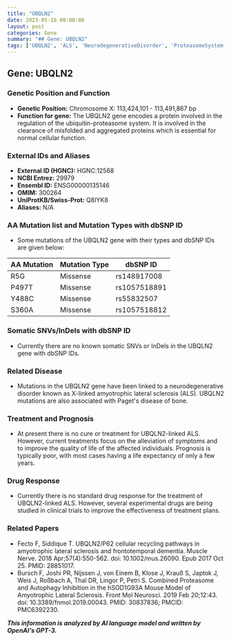 ```yaml
---
title: "UBQLN2"
date: 2023-05-16 00:00:00
layout: post
categories: Gene
summary: "## Gene: UBQLN2"
tags: ['UBQLN2', 'ALS', 'NeurodegenerativeDisorder', 'ProteasomeSystem', 'Mutation', 'Treatment', 'DrugResponse', 'ClinicalTrials']
---
```


## Gene: UBQLN2

### Genetic Position and Function

- **Genetic Position:** Chromosome X: 113,424,101 - 113,491,867 bp
- **Function for gene:** The UBQLN2 gene encodes a protein involved in the regulation of the ubiquitin-proteasome system. It is involved in the clearance of misfolded and aggregated proteins which is essential for normal cellular function. 

### External IDs and Aliases 

- **External ID (HGNC):** HGNC:12568
- **NCBI Entrez:** 29979
- **Ensembl ID:** ENSG00000135146
- **OMIM:** 300264
- **UniProtKB/Swiss-Prot:** Q8IYK8
- **Aliases:** N/A

### AA Mutation list and Mutation Types with dbSNP ID

- Some mutations of the UBQLN2 gene with their types and dbSNP IDs are given below:

| AA Mutation | Mutation Type | dbSNP ID |
| ----------- | -------------| -------- |
| R5G | Missense | rs148917008 |
| P497T | Missense | rs1057518891 |
| Y488C | Missense | rs55832507 |
| S360A | Missense | rs1057518812 |

### Somatic SNVs/InDels with dbSNP ID

- Currently there are no known somatic SNVs or InDels in the UBQLN2 gene with dbSNP IDs.

### Related Disease

- Mutations in the UBQLN2 gene have been linked to a neurodegenerative disorder known as X-linked amyotrophic lateral sclerosis (ALS). UBQLN2 mutations are also associated with Paget's disease of bone.

### Treatment and Prognosis

- At present there is no cure or treatment for UBQLN2-linked ALS. However, current treatments focus on the alleviation of symptoms and to improve the quality of life of the affected individuals. Prognosis is typically poor, with most cases having a life expectancy of only a few years.

### Drug Response

- Currently there is no standard drug response for the treatment of UBQLN2-linked ALS. However, several experimental drugs are being studied in clinical trials to improve the effectiveness of treatment plans.

### Related Papers

- Fecto F, Siddique T. UBQLN2/P62 cellular recycling pathways in amyotrophic lateral sclerosis and frontotemporal dementia. Muscle Nerve. 2018 Apr;57(4):550-562. doi: 10.1002/mus.26090. Epub 2017 Oct 25. PMID: 28851017.
- Bursch F, Joshi PR, Nijssen J, von Einem B, Klose J, Krauß S, Japtok J, Weis J, Roßbach A, Thal DR, Lingor P, Petri S. Combined Proteasome and Autophagy Inhibition in the hSOD1G93A Mouse Model of Amyotrophic Lateral Sclerosis. Front Mol Neurosci. 2019 Feb 20;12:43. doi: 10.3389/fnmol.2019.00043. PMID: 30837836; PMCID: PMC6392230.

**_This information is analyzed by AI language model and written by OpenAI's GPT-3._**